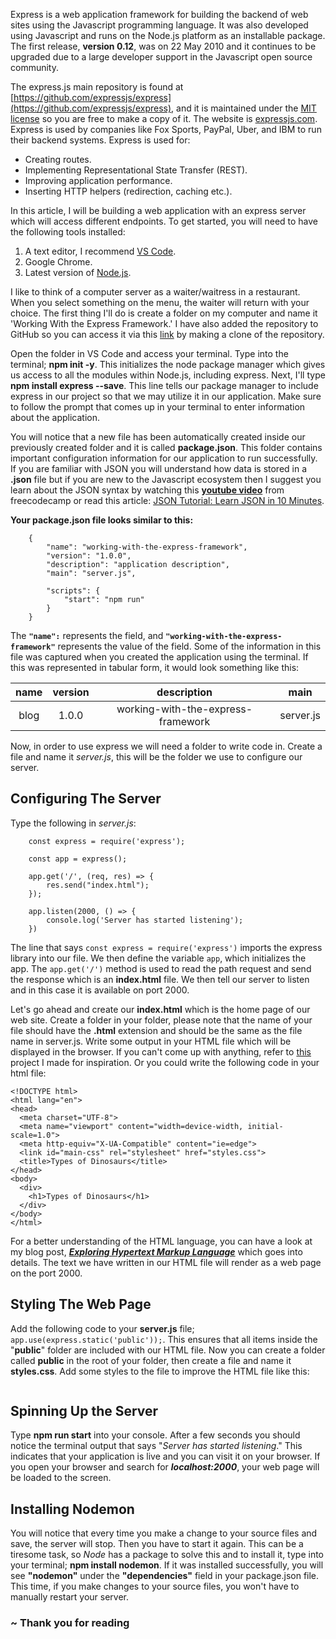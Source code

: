 Express is a web application framework for building the backend of web sites using the Javascript programming language. It was also developed using Javascript and runs on the Node.js platform as an installable package. The first release, **version 0.12**, was on 22 May 2010 and it continues to be upgraded due to a large developer support in the Javascript open source community.

The express.js main repository is found at [https://github.com/expressjs/express](https://github.com/expressjs/express), and it is maintained under the [MIT license](https://en.wikipedia.org/wiki/MIT_License) so you are free to make a copy of it. The website is [expressjs.com](https://expressjs.com/). Express is used by companies like Fox Sports, PayPal, Uber, and IBM to run their backend systems. Express is used for:

-    Creating routes.
-    Implementing Representational State Transfer (REST).
-    Improving application performance.
-    Inserting HTTP helpers (redirection, caching etc.).

In this article, I will be building a web application with an express server which will access different endpoints. To get started, you will need to have the following tools installed:

1.    A text editor, I recommend [VS Code](https://code.visualstudio.com/).
2.    Google Chrome.
3.    Latest version of [Node.js](https://nodejs.org/).

I like to think of a computer server as a waiter/waitress in a restaurant. When you select something on the menu, the waiter will return with your choice. The first thing I'll do is create a folder on my computer and name it 'Working With the Express Framework.' I have also added the repository to GitHub so you can access it via this [link]() by making a clone of the repository.

Open the folder in VS Code and access your terminal. Type into the terminal; **npm init -y**. This initializes the node package manager which gives us access to all the modules within Node.js, including express. Next, I'll type **npm install express --save**. This line tells our package manager to include express in our project so that we may utilize it in our application. Make sure to follow the prompt that comes up in your terminal to enter information about the application.

You will notice that a new file has been automatically created inside our previously created folder and it is called **package.json**. This folder contains important configuration information for our application to run successfully. If you are familiar with JSON you will understand how data is stored in a **.json** file but if you are new to the Javascript ecosystem then I suggest you learn about the JSON syntax by watching this [**youtube video**](https://www.youtube.com/watch?v=GpOO5iKzOmY) from freecodecamp or read this article: [JSON Tutorial: Learn JSON in 10 Minutes](https://beginnersbook.com/2015/04/json-tutorial/).

**Your package.json file looks similar to this:**
```
    {
        "name": "working-with-the-express-framework",
        "version": "1.0.0",
        "description": "application description",
        "main": "server.js",

        "scripts": {
            "start": "npm run"
        }
    }
```

The **`"name":`** represents the field, and **`"working-with-the-express-framework"`** represents the value of the field. Some of the information in this file was captured when you created the application using the terminal. If this was represented in tabular form, it would look something like this:

| name | version | description | main |
|:---:| :---: | :---: | :---: |
| blog | 1.0.0 | working-with-the-express-framework | server.js |

Now, in order to use express we will need a folder to write code in. Create a file and name it *server.js*, this will be the folder we use to configure our server.

## Configuring The Server

Type the following in *server.js*:

```
    const express = require('express');

    const app = express();

    app.get('/', (req, res) => {
        res.send("index.html");
    });

    app.listen(2000, () => {
        console.log('Server has started listening');
    })
```

The line that says `const express = require('express')` imports the express library into our file. We then define the variable `app`, which initializes the app. The `app.get('/')` method is used to read the path request and send the response which is an **index.html** file. We then tell our server to listen and in this case it is available on port 2000.

Let's go ahead and create our **index.html** which is the home page of our web site. Create a folder in your folder, please note that the name of your file should have the **.html** extension and should be the same as the file name in server.js. Write some output in your HTML file which will be displayed in the browser. If you can't come up with anything, refer to [this]() project I made for inspiration. Or you could write the following code in your html file:

```
<!DOCTYPE html>
<html lang="en">
<head>
  <meta charset="UTF-8">
  <meta name="viewport" content="width=device-width, initial-scale=1.0">
  <meta http-equiv="X-UA-Compatible" content="ie=edge">
  <link id="main-css" rel="stylesheet" href="styles.css">
  <title>Types of Dinosaurs</title>
</head>
<body>
  <div>
    <h1>Types of Dinosaurs</h1>
  </div>
</body>
</html>
```

For a better understanding of the HTML language, you can have a look at my blog post, [***Exploring Hypertext Markup Language***](https://github.com/tawanda-profuse/Exploring-Hypertext-Markup-Language--HTML-) which goes into details. The text we have written in our HTML file will render as a web page on the port 2000.

## Styling The Web Page

Add the following code to your **server.js** file; `app.use(express.static('public'));`. This ensures that all items inside the "**public**" folder are included with our HTML file. Now you can create a folder called **public** in the root of your folder, then create a file and name it **styles.css**. Add some styles to the file to improve the HTML file like this:

```

```

## Spinning Up the Server

Type **npm run start** into your console. After a few seconds you should notice the terminal output that says "*Server has started listening*." This indicates that your application is live and you can visit it on your browser. If you open your browser and search for ***localhost:2000***, your web page will be loaded to the screen.

## Installing Nodemon

You will notice that every time you make a change to your source files and save, the server will stop. Then you have to start it again. This can be a tiresome task, so *Node* has a package to solve this and to install it, type into your terminal; **npm install nodemon**. If it was installed successfully, you will see **"nodemon"** under the **"dependencies"** field in your package.json file. This time, if you make changes to your source files, you won't have to manually restart your server. 

### ~ Thank you for reading